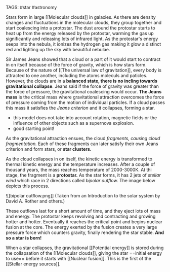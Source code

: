 TAGS: #star #astronomy 

Stars form in large [[Molecular clouds]] in galaxies. As there are density changes and fluctuations in the molecular clouds, they group together and start coalescing into a protostar. The dust around the protostar starts to heat up from the energy released by the protostar, warming the gas up significantly and releasing lots of infrared light. As the protostar's energy seeps into the nebula, it ionizes the hydrogen gas making it glow a distinct red and lighting up the sky with beautiful nebulae. 

Sir James Jeans showed that a cloud or a part of it would start to contract in on itself because of the force of gravity, which is how stars form. Because of the nature of [[The universal law of gravitation]], every body is attracted to one another, including the atoms moleculs and paticles. However, the clouds are in a **balanced state, there is no incling towards gravitational collapse**. Jeans said if the force of gravity was greater than the force of pressure, the gravitational coalescing would occur. **The Jeans mass** is the critical mass where gravitational attraction overcomes the force of pressure coming from the motion of individual particles. If a cloud passes this mass it satisfies the *Jeans criterion* and it collapses, forming a star. 
- this model does not take into account rotation, magnetic fields or the influence of other objects such as a supernova explosion.
- good starting point!

As the gravitational attraction ensues, the cloud *fragments, causing cloud fragmentation.* Each of these fragments can later satisfy their own Jeans criterion and form stars, or **star clusters.** 

As the cloud collapses in on itself, the kinetic energy is transformed to thermal kinetic energy and the temperature increases. After a couple of thousand years, the mass reaches temperature of 2000-3000K. At thi stage, the fragment is a **protostar.** As the star forms, it has 2 jets of *stellar wind* which race in 2 directions called *bipolar outflow.* The image below depicts this process.

![[bipolar outflow.png]]
(Taken from an Introduction to the solar system by David A. Rother and others.)

These outflows last for a short amount of time, and they eject lots of mass and energy. The protostar keeps revolving and contracting and growing hotter and hotter. Eventually it reaches the critical point and begins nuclear fusion at the core. The energy exerted by the fusion creates a very large pressure force which counters gravity, finally rendering the star stable. **And so a star is born!**

When a star collapses, the gravitational [[Potential energy]]  is stored during the collapsation of the [[Molecular clouds]], giving the star ==initial energy to use== before it starts with [[Nuclear fusion]]. This is the first of the [[Stellar energy sources]]. 

